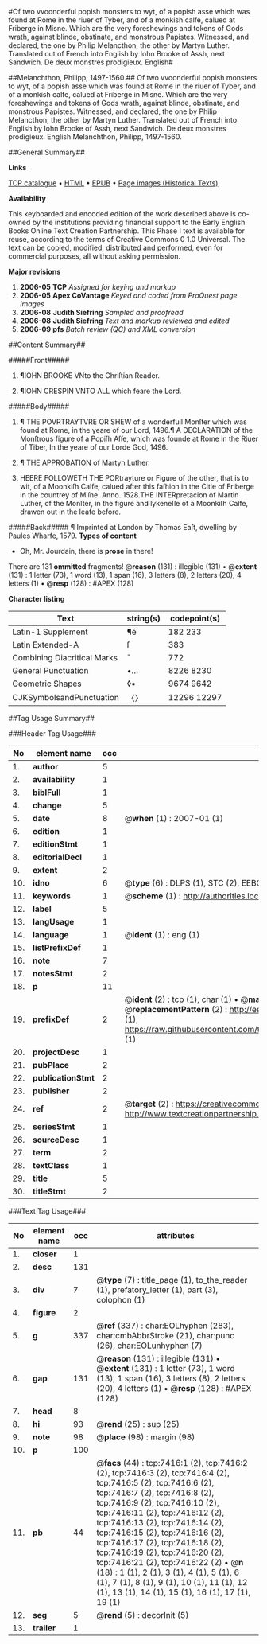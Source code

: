 #Of two vvoonderful popish monsters to wyt, of a popish asse which was found at Rome in the riuer of Tyber, and of a monkish calfe, calued at Friberge in Misne. Which are the very foreshewings and tokens of Gods wrath, against blinde, obstinate, and monstrous Papistes. Witnessed, and declared, the one by Philip Melancthon, the other by Martyn Luther. Translated out of French into English by Iohn Brooke of Assh, next Sandwich. De deux monstres prodigieux. English#

##Melanchthon, Philipp, 1497-1560.##
Of two vvoonderful popish monsters to wyt, of a popish asse which was found at Rome in the riuer of Tyber, and of a monkish calfe, calued at Friberge in Misne. Which are the very foreshewings and tokens of Gods wrath, against blinde, obstinate, and monstrous Papistes. Witnessed, and declared, the one by Philip Melancthon, the other by Martyn Luther. Translated out of French into English by Iohn Brooke of Assh, next Sandwich.
De deux monstres prodigieux. English
Melanchthon, Philipp, 1497-1560.

##General Summary##

**Links**

[TCP catalogue](http://www.ota.ox.ac.uk/tcp/)  • 
[HTML](http://tei.it.ox.ac.uk/tcp/Texts-HTML/free/A07/A07410.html)  • 
[EPUB](http://tei.it.ox.ac.uk/tcp/Texts-EPUB/free/A07/A07410.epub) • 
[Page images (Historical Texts)](https://data.historicaltexts.jisc.ac.uk/view?pubId=eebo-99842733e&pageId=eebo-99842733e-7416-1)

**Availability**

This keyboarded and encoded edition of the
	       work described above is co-owned by the institutions
	       providing financial support to the Early English Books
	       Online Text Creation Partnership. This Phase I text is
	       available for reuse, according to the terms of Creative
	       Commons 0 1.0 Universal. The text can be copied,
	       modified, distributed and performed, even for
	       commercial purposes, all without asking permission.

**Major revisions**

1. __2006-05__ __TCP__ *Assigned for keying and markup*
1. __2006-05__ __Apex CoVantage__ *Keyed and coded from ProQuest page images*
1. __2006-08__ __Judith Siefring__ *Sampled and proofread*
1. __2006-08__ __Judith Siefring__ *Text and markup reviewed and edited*
1. __2006-09__ __pfs__ *Batch review (QC) and XML conversion*

##Content Summary##

#####Front#####

1. ¶IOHN BROOKE VNto the Chriſtian Reader.

1. ¶IOHN CRESPIN VNTO ALL which feare the Lord.

#####Body#####

1. ¶ THE POVRTRAYTVRE OR SHEW of a wonderfull Monſter which was found at Rome, in the yeare of our Lord, 1496.¶ A DECLARATION of the Monſtrous figure of a Popiſh Aſſe, which was founde at Rome in the Riuer of Tiber, In the yeare of our Lorde God, 1496.

1. ¶ THE APPROBATION of Martyn Luther.

1. HEERE FOLLOWETH THE PORtrayture or Figure of the other, that is to wit, of a Moonkiſh Calfe, calued after this faſhion in the Citie of Friberge in the countrey of Miſne. Anno. 1528.THE INTERpretacion of Martin Luther, of the Monſter, in the figure and lykeneſſe of a Moonkiſh Calfe, drawen out in the leafe before.

#####Back#####
¶ Imprinted at London by Thomas Eaſt, dwelling by Paules Wharfe, 1579.
**Types of content**

  * Oh, Mr. Jourdain, there is **prose** in there!

There are 131 **ommitted** fragments! 
 @__reason__ (131) : illegible (131)  •  @__extent__ (131) : 1 letter (73), 1 word (13), 1 span (16), 3 letters (8), 2 letters (20), 4 letters (1)  •  @__resp__ (128) : #APEX (128)

**Character listing**


|Text|string(s)|codepoint(s)|
|---|---|---|
|Latin-1 Supplement|¶é|182 233|
|Latin Extended-A|ſ|383|
|Combining             Diacritical Marks|̄|772|
|General Punctuation|•…|8226 8230|
|Geometric Shapes|◊▪|9674 9642|
|CJKSymbolsandPunctuation|〈〉|12296 12297|

##Tag Usage Summary##

###Header Tag Usage###

|No|element name|occ|attributes|
|---|---|---|---|
|1.|__author__|5||
|2.|__availability__|1||
|3.|__biblFull__|1||
|4.|__change__|5||
|5.|__date__|8| @__when__ (1) : 2007-01 (1)|
|6.|__edition__|1||
|7.|__editionStmt__|1||
|8.|__editorialDecl__|1||
|9.|__extent__|2||
|10.|__idno__|6| @__type__ (6) : DLPS (1), STC (2), EEBO-CITATION (1), PROQUEST (1), VID (1)|
|11.|__keywords__|1| @__scheme__ (1) : http://authorities.loc.gov/ (1)|
|12.|__label__|5||
|13.|__langUsage__|1||
|14.|__language__|1| @__ident__ (1) : eng (1)|
|15.|__listPrefixDef__|1||
|16.|__note__|7||
|17.|__notesStmt__|2||
|18.|__p__|11||
|19.|__prefixDef__|2| @__ident__ (2) : tcp (1), char (1)  •  @__matchPattern__ (2) : ([0-9\-]+):([0-9IVX]+) (1), (.+) (1)  •  @__replacementPattern__ (2) : http://eebo.chadwyck.com/downloadtiff?vid=$1&page=$2 (1), https://raw.githubusercontent.com/textcreationpartnership/Texts/master/tcpchars.xml#$1 (1)|
|20.|__projectDesc__|1||
|21.|__pubPlace__|2||
|22.|__publicationStmt__|2||
|23.|__publisher__|2||
|24.|__ref__|2| @__target__ (2) : https://creativecommons.org/publicdomain/zero/1.0/ (1), http://www.textcreationpartnership.org/docs/. (1)|
|25.|__seriesStmt__|1||
|26.|__sourceDesc__|1||
|27.|__term__|2||
|28.|__textClass__|1||
|29.|__title__|5||
|30.|__titleStmt__|2||


###Text Tag Usage###

|No|element name|occ|attributes|
|---|---|---|---|
|1.|__closer__|1||
|2.|__desc__|131||
|3.|__div__|7| @__type__ (7) : title_page (1), to_the_reader (1), prefatory_letter (1), part (3), colophon (1)|
|4.|__figure__|2||
|5.|__g__|337| @__ref__ (337) : char:EOLhyphen (283), char:cmbAbbrStroke (21), char:punc (26), char:EOLunhyphen (7)|
|6.|__gap__|131| @__reason__ (131) : illegible (131)  •  @__extent__ (131) : 1 letter (73), 1 word (13), 1 span (16), 3 letters (8), 2 letters (20), 4 letters (1)  •  @__resp__ (128) : #APEX (128)|
|7.|__head__|8||
|8.|__hi__|93| @__rend__ (25) : sup (25)|
|9.|__note__|98| @__place__ (98) : margin (98)|
|10.|__p__|100||
|11.|__pb__|44| @__facs__ (44) : tcp:7416:1 (2), tcp:7416:2 (2), tcp:7416:3 (2), tcp:7416:4 (2), tcp:7416:5 (2), tcp:7416:6 (2), tcp:7416:7 (2), tcp:7416:8 (2), tcp:7416:9 (2), tcp:7416:10 (2), tcp:7416:11 (2), tcp:7416:12 (2), tcp:7416:13 (2), tcp:7416:14 (2), tcp:7416:15 (2), tcp:7416:16 (2), tcp:7416:17 (2), tcp:7416:18 (2), tcp:7416:19 (2), tcp:7416:20 (2), tcp:7416:21 (2), tcp:7416:22 (2)  •  @__n__ (18) : 1 (1), 2 (1), 3 (1), 4 (1), 5 (1), 6 (1), 7 (1), 8 (1), 9 (1), 10 (1), 11 (1), 12 (1), 13 (1), 14 (1), 15 (1), 16 (1), 17 (1), 19 (1)|
|12.|__seg__|5| @__rend__ (5) : decorInit (5)|
|13.|__trailer__|1||

